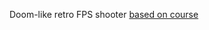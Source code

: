 Doom-like retro FPS shooter [based on course](https://www.unreal-university.com/courses/retrofpscourse)